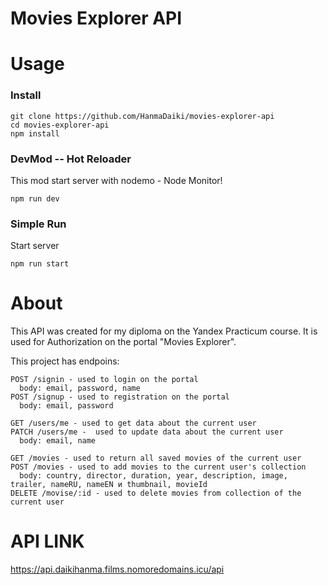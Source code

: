 # Movies Explorer API

# Usage

### Install
```
git clone https://github.com/HanmaDaiki/movies-explorer-api
cd movies-explorer-api
npm install
```

### DevMod -- Hot Reloader

This mod start server with nodemo - Node Monitor!

```
npm run dev
```

### Simple Run

Start server

```
npm run start
```

# About 

This API was created for my diploma on the Yandex Practicum course.
It is used for Authorization on the portal "Movies Explorer".

This project has endpoins: 

```
POST /signin - used to login on the portal
  body: email, password, name
POST /signup - used to registration on the portal
  body: email, password

GET /users/me - used to get data about the current user
PATCH /users/me -  used to update data about the current user
  body: email, name

GET /movies - used to return all saved movies of the current user
POST /movies - used to add movies to the current user's collection
  body: country, director, duration, year, description, image, trailer, nameRU, nameEN и thumbnail, movieId
DELETE /movise/:id - used to delete movies from collection of the current user
```


# API LINK 
https://api.daikihanma.films.nomoredomains.icu/api
